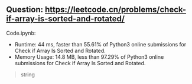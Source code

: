 ## Question: https://leetcode.cn/problems/check-if-array-is-sorted-and-rotated/

Code.ipynb:
* Runtime: 44 ms, faster than 55.61% of Python3 online submissions for Check if Array Is Sorted and Rotated.
* Memory Usage: 14.8 MB, less than 97.29% of Python3 online submissions for Check if Array Is Sorted and Rotated.
> string

